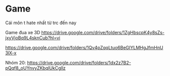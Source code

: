 # Game

Cái môn t hate nhất từ trc đến nay

Game đua xe 3D
https://drive.google.com/drive/folders/1ZgHbscpK4y8sZs-jxyVjoBq9L4sknCub?hl=vi


https://drive.google.com/drive/folders/1Qv4pZqqLtuo6BeGIYLMHgJfmHnU3lX-x


Nhóm 20:
https://drive.google.com/drive/folders/1dx2z7B2-pQqf8_oUYnvyZKbqlUkCgllz

